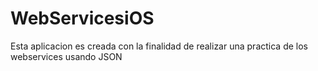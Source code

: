# WebServicesiOS
Esta aplicacion es creada con la finalidad de realizar una practica de los webservices usando JSON 
